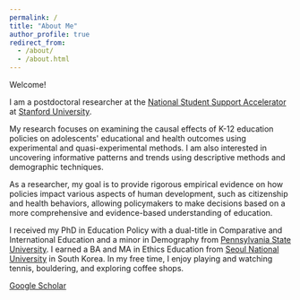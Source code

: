 ```yaml
---
permalink: /
title: "About Me"
author_profile: true
redirect_from: 
  - /about/
  - /about.html
---
```


Welcome! 

I am a postdoctoral researcher at the [National Student Support Accelerator](https://studentsupportaccelerator.org/) at [Stanford University](https://ed.stanford.edu/).

My research focuses on examining the causal effects of K-12 education policies on adolescents' educational and health outcomes using experimental and quasi-experimental methods. I am also interested in uncovering informative patterns and trends using descriptive methods and demographic techniques.

As a researcher, my goal is to provide rigorous empirical evidence on how policies impact various aspects of human development, such as citizenship and health behaviors, allowing policymakers to make decisions based on a more comprehensive and evidence-based understanding of education. 

I received my PhD in Education Policy with a dual-title in Comparative and International Education and a minor in Demography from [Pennsylvania State University](https://ed.psu.edu/academics/departments/department-education-policy-studies). I earned a BA and MA in Ethics Education from [Seoul National University](https://edu.snu.ac.kr/en/) in South Korea. In my free time, I enjoy playing and watching tennis, bouldering, and exploring coffee shops.

[Google Scholar](https://scholar.google.com/citations?hl=en&user=7SVYZhEAAAAJ")
